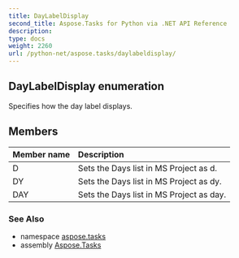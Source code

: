 ```yaml
---
title: DayLabelDisplay
second_title: Aspose.Tasks for Python via .NET API Reference
description: 
type: docs
weight: 2260
url: /python-net/aspose.tasks/daylabeldisplay/
---
```


## DayLabelDisplay enumeration

Specifies how the day label displays.

## Members
| Member name | Description |
| :- | :- |
|D|Sets the Days list in MS Project as d.|
|DY|Sets the Days list in MS Project as dy.|
|DAY|Sets the Days list in MS Project as day.|

### See Also

* namespace [aspose.tasks](/tasks/python-net/aspose.tasks/)
* assembly [Aspose.Tasks](/tasks/python-net/)

